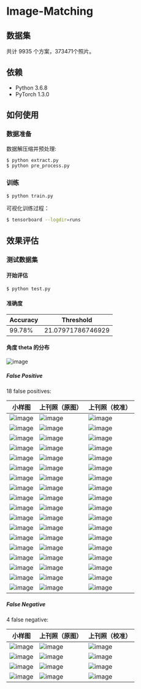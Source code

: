 # Image-Matching

## 数据集
共计 9935 个方案，373471个照片。

## 依赖
- Python 3.6.8
- PyTorch 1.3.0

## 如何使用

### 数据准备
数据解压缩并预处理:
```bash
$ python extract.py
$ python pre_process.py
```

### 训练
```bash
$ python train.py
```

可视化训练过程：
```bash
$ tensorboard --logdir=runs
```

## 效果评估

### 测试数据集

#### 开始评估
```bash
$ python test.py
```

#### 准确度
|Accuracy|Threshold|
|---|---|
|99.78%|21.07971786746929|


#### 角度 theta 的分布

![image](https://github.com/foamliu/Image-Matching/raw/master/images/theta_dist.png)

##### False Positive
18 false positives:

小样图|上刊照（原图）|上刊照（校准）|
|---|---|---|
|![image](https://github.com/foamliu/Image-Matching/raw/master/images/0_fp_0.jpg)|![image](https://github.com/foamliu/Image-Matching/raw/master/images/0_fp_1_original.jpg)|![image](https://github.com/foamliu/Image-Matching/raw/master/images/0_fp_1.jpg)|
|![image](https://github.com/foamliu/Image-Matching/raw/master/images/1_fp_0.jpg)|![image](https://github.com/foamliu/Image-Matching/raw/master/images/1_fp_1_original.jpg)|![image](https://github.com/foamliu/Image-Matching/raw/master/images/1_fp_1.jpg)|
|![image](https://github.com/foamliu/Image-Matching/raw/master/images/2_fp_0.jpg)|![image](https://github.com/foamliu/Image-Matching/raw/master/images/2_fp_1_original.jpg)|![image](https://github.com/foamliu/Image-Matching/raw/master/images/2_fp_1.jpg)|
|![image](https://github.com/foamliu/Image-Matching/raw/master/images/3_fp_0.jpg)|![image](https://github.com/foamliu/Image-Matching/raw/master/images/3_fp_1_original.jpg)|![image](https://github.com/foamliu/Image-Matching/raw/master/images/3_fp_1.jpg)|
|![image](https://github.com/foamliu/Image-Matching/raw/master/images/4_fp_0.jpg)|![image](https://github.com/foamliu/Image-Matching/raw/master/images/4_fp_1_original.jpg)|![image](https://github.com/foamliu/Image-Matching/raw/master/images/4_fp_1.jpg)|
|![image](https://github.com/foamliu/Image-Matching/raw/master/images/5_fp_0.jpg)|![image](https://github.com/foamliu/Image-Matching/raw/master/images/5_fp_1_original.jpg)|![image](https://github.com/foamliu/Image-Matching/raw/master/images/5_fp_1.jpg)|
|![image](https://github.com/foamliu/Image-Matching/raw/master/images/6_fp_0.jpg)|![image](https://github.com/foamliu/Image-Matching/raw/master/images/6_fp_1_original.jpg)|![image](https://github.com/foamliu/Image-Matching/raw/master/images/6_fp_1.jpg)|
|![image](https://github.com/foamliu/Image-Matching/raw/master/images/7_fp_0.jpg)|![image](https://github.com/foamliu/Image-Matching/raw/master/images/7_fp_1_original.jpg)|![image](https://github.com/foamliu/Image-Matching/raw/master/images/7_fp_1.jpg)|
|![image](https://github.com/foamliu/Image-Matching/raw/master/images/8_fp_0.jpg)|![image](https://github.com/foamliu/Image-Matching/raw/master/images/8_fp_1_original.jpg)|![image](https://github.com/foamliu/Image-Matching/raw/master/images/8_fp_1.jpg)|
|![image](https://github.com/foamliu/Image-Matching/raw/master/images/9_fp_0.jpg)|![image](https://github.com/foamliu/Image-Matching/raw/master/images/9_fp_1_original.jpg)|![image](https://github.com/foamliu/Image-Matching/raw/master/images/9_fp_1.jpg)|
|![image](https://github.com/foamliu/Image-Matching/raw/master/images/10_fp_0.jpg)|![image](https://github.com/foamliu/Image-Matching/raw/master/images/10_fp_1_original.jpg)|![image](https://github.com/foamliu/Image-Matching/raw/master/images/10_fp_1.jpg)|
|![image](https://github.com/foamliu/Image-Matching/raw/master/images/11_fp_0.jpg)|![image](https://github.com/foamliu/Image-Matching/raw/master/images/11_fp_1_original.jpg)|![image](https://github.com/foamliu/Image-Matching/raw/master/images/11_fp_1.jpg)|
|![image](https://github.com/foamliu/Image-Matching/raw/master/images/12_fp_0.jpg)|![image](https://github.com/foamliu/Image-Matching/raw/master/images/12_fp_1_original.jpg)|![image](https://github.com/foamliu/Image-Matching/raw/master/images/12_fp_1.jpg)|
|![image](https://github.com/foamliu/Image-Matching/raw/master/images/13_fp_0.jpg)|![image](https://github.com/foamliu/Image-Matching/raw/master/images/13_fp_1_original.jpg)|![image](https://github.com/foamliu/Image-Matching/raw/master/images/13_fp_1.jpg)|
|![image](https://github.com/foamliu/Image-Matching/raw/master/images/14_fp_0.jpg)|![image](https://github.com/foamliu/Image-Matching/raw/master/images/14_fp_1_original.jpg)|![image](https://github.com/foamliu/Image-Matching/raw/master/images/14_fp_1.jpg)|
|![image](https://github.com/foamliu/Image-Matching/raw/master/images/15_fp_0.jpg)|![image](https://github.com/foamliu/Image-Matching/raw/master/images/15_fp_1_original.jpg)|![image](https://github.com/foamliu/Image-Matching/raw/master/images/15_fp_1.jpg)|
|![image](https://github.com/foamliu/Image-Matching/raw/master/images/16_fp_0.jpg)|![image](https://github.com/foamliu/Image-Matching/raw/master/images/16_fp_1_original.jpg)|![image](https://github.com/foamliu/Image-Matching/raw/master/images/16_fp_1.jpg)|
|![image](https://github.com/foamliu/Image-Matching/raw/master/images/17_fp_0.jpg)|![image](https://github.com/foamliu/Image-Matching/raw/master/images/17_fp_1_original.jpg)|![image](https://github.com/foamliu/Image-Matching/raw/master/images/17_fp_1.jpg)|


##### False Negative
4 false negative:

小样图|上刊照（原图）|上刊照（校准）|
|---|---|---|
|![image](https://github.com/foamliu/Image-Matching/raw/master/images/0_fn_0.jpg)|![image](https://github.com/foamliu/Image-Matching/raw/master/images/0_fn_1_original.jpg)|![image](https://github.com/foamliu/Image-Matching/raw/master/images/0_fn_1.jpg)|
|![image](https://github.com/foamliu/Image-Matching/raw/master/images/1_fn_0.jpg)|![image](https://github.com/foamliu/Image-Matching/raw/master/images/1_fn_1_original.jpg)|![image](https://github.com/foamliu/Image-Matching/raw/master/images/1_fn_1.jpg)|
|![image](https://github.com/foamliu/Image-Matching/raw/master/images/2_fn_0.jpg)|![image](https://github.com/foamliu/Image-Matching/raw/master/images/2_fn_1_original.jpg)|![image](https://github.com/foamliu/Image-Matching/raw/master/images/2_fn_1.jpg)|
|![image](https://github.com/foamliu/Image-Matching/raw/master/images/3_fn_0.jpg)|![image](https://github.com/foamliu/Image-Matching/raw/master/images/3_fn_1_original.jpg)|![image](https://github.com/foamliu/Image-Matching/raw/master/images/3_fn_1.jpg)|
